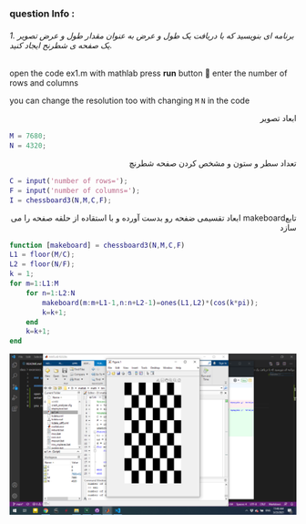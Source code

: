 
### question Info :

###### 1. برنامه ای بنویسید که با دریافت یک طول و عرض به عنوان مقدار طول و عرض تصویر یک صفحه ی شطرنج ایجاد کنید.

open the code ex1.m with mathlab press **run** button :rocket: 
enter the number of rows and columns

you can change the resolution too with changing `M` `N` in the code

<div dir = "rtl">
ابعاد تصویر
</div>

```matlab
M = 7680;
N = 4320;
```

<div dir = "rtl">
تعداد سطر و ستون و مشخص کردن صفحه شطرنچ
</div>

```matlab
C = input('number of rows=');
F = input('number of columns=');
I = chessboard3(N,M,C,F);
```

<div dir = "rtl">
تابعmakeboard 
ابعاد تقسیمی ضفحه رو بدست آورده و با استقاده از حلقه صفحه را می سازد
</div>

```matlab
function [makeboard] = chessboard3(N,M,C,F)
L1 = floor(M/C);
L2 = floor(N/F);
k = 1;
for m=1:L1:M
    for n=1:L2:N
        makeboard(m:m+L1-1,n:n+L2-1)=ones(L1,L2)*(cos(k*pi));
        k=k+1;
    end
    k=k+1;
end
```

![img](https://github.com/semnan-university-ai/image-processing-class/blob/main/excersiecs/mohammadhoseinazad/1/ex1.png)
